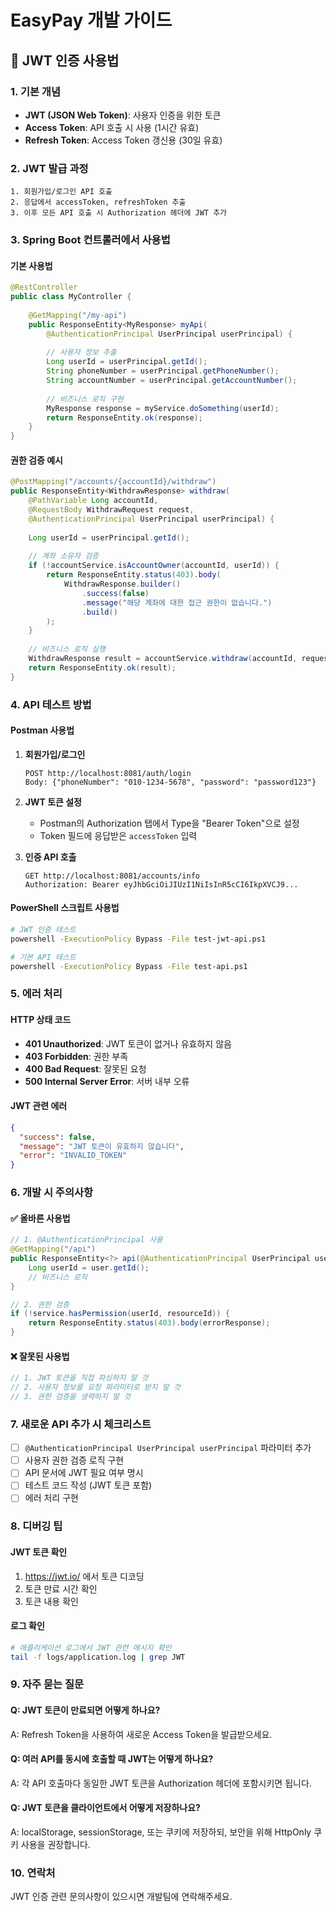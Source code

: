 # EasyPay 개발 가이드

## 🔐 JWT 인증 사용법

### 1. 기본 개념
- **JWT (JSON Web Token)**: 사용자 인증을 위한 토큰
- **Access Token**: API 호출 시 사용 (1시간 유효)
- **Refresh Token**: Access Token 갱신용 (30일 유효)

### 2. JWT 발급 과정
```
1. 회원가입/로그인 API 호출
2. 응답에서 accessToken, refreshToken 추출
3. 이후 모든 API 호출 시 Authorization 헤더에 JWT 추가
```

### 3. Spring Boot 컨트롤러에서 사용법

#### 기본 사용법
```java
@RestController
public class MyController {
    
    @GetMapping("/my-api")
    public ResponseEntity<MyResponse> myApi(
        @AuthenticationPrincipal UserPrincipal userPrincipal) {
        
        // 사용자 정보 추출
        Long userId = userPrincipal.getId();
        String phoneNumber = userPrincipal.getPhoneNumber();
        String accountNumber = userPrincipal.getAccountNumber();
        
        // 비즈니스 로직 구현
        MyResponse response = myService.doSomething(userId);
        return ResponseEntity.ok(response);
    }
}
```

#### 권한 검증 예시
```java
@PostMapping("/accounts/{accountId}/withdraw")
public ResponseEntity<WithdrawResponse> withdraw(
    @PathVariable Long accountId,
    @RequestBody WithdrawRequest request,
    @AuthenticationPrincipal UserPrincipal userPrincipal) {
    
    Long userId = userPrincipal.getId();
    
    // 계좌 소유자 검증
    if (!accountService.isAccountOwner(accountId, userId)) {
        return ResponseEntity.status(403).body(
            WithdrawResponse.builder()
                .success(false)
                .message("해당 계좌에 대한 접근 권한이 없습니다.")
                .build()
        );
    }
    
    // 비즈니스 로직 실행
    WithdrawResponse result = accountService.withdraw(accountId, request.getAmount());
    return ResponseEntity.ok(result);
}
```

### 4. API 테스트 방법

#### Postman 사용법
1. **회원가입/로그인**
   ```
   POST http://localhost:8081/auth/login
   Body: {"phoneNumber": "010-1234-5678", "password": "password123"}
   ```

2. **JWT 토큰 설정**
   - Postman의 Authorization 탭에서 Type을 "Bearer Token"으로 설정
   - Token 필드에 응답받은 `accessToken` 입력

3. **인증 API 호출**
   ```
   GET http://localhost:8081/accounts/info
   Authorization: Bearer eyJhbGciOiJIUzI1NiIsInR5cCI6IkpXVCJ9...
   ```

#### PowerShell 스크립트 사용법
```bash
# JWT 인증 테스트
powershell -ExecutionPolicy Bypass -File test-jwt-api.ps1

# 기본 API 테스트
powershell -ExecutionPolicy Bypass -File test-api.ps1
```

### 5. 에러 처리

#### HTTP 상태 코드
- **401 Unauthorized**: JWT 토큰이 없거나 유효하지 않음
- **403 Forbidden**: 권한 부족
- **400 Bad Request**: 잘못된 요청
- **500 Internal Server Error**: 서버 내부 오류

#### JWT 관련 에러
```json
{
  "success": false,
  "message": "JWT 토큰이 유효하지 않습니다",
  "error": "INVALID_TOKEN"
}
```

### 6. 개발 시 주의사항

#### ✅ 올바른 사용법
```java
// 1. @AuthenticationPrincipal 사용
@GetMapping("/api")
public ResponseEntity<?> api(@AuthenticationPrincipal UserPrincipal user) {
    Long userId = user.getId();
    // 비즈니스 로직
}

// 2. 권한 검증
if (!service.hasPermission(userId, resourceId)) {
    return ResponseEntity.status(403).body(errorResponse);
}
```

#### ❌ 잘못된 사용법
```java
// 1. JWT 토큰을 직접 파싱하지 말 것
// 2. 사용자 정보를 요청 파라미터로 받지 말 것
// 3. 권한 검증을 생략하지 말 것
```

### 7. 새로운 API 추가 시 체크리스트

- [ ] `@AuthenticationPrincipal UserPrincipal userPrincipal` 파라미터 추가
- [ ] 사용자 권한 검증 로직 구현
- [ ] API 문서에 JWT 필요 여부 명시
- [ ] 테스트 코드 작성 (JWT 토큰 포함)
- [ ] 에러 처리 구현

### 8. 디버깅 팁

#### JWT 토큰 확인
1. https://jwt.io/ 에서 토큰 디코딩
2. 토큰 만료 시간 확인
3. 토큰 내용 확인

#### 로그 확인
```bash
# 애플리케이션 로그에서 JWT 관련 메시지 확인
tail -f logs/application.log | grep JWT
```

### 9. 자주 묻는 질문

#### Q: JWT 토큰이 만료되면 어떻게 하나요?
A: Refresh Token을 사용하여 새로운 Access Token을 발급받으세요.

#### Q: 여러 API를 동시에 호출할 때 JWT는 어떻게 하나요?
A: 각 API 호출마다 동일한 JWT 토큰을 Authorization 헤더에 포함시키면 됩니다.

#### Q: JWT 토큰을 클라이언트에서 어떻게 저장하나요?
A: localStorage, sessionStorage, 또는 쿠키에 저장하되, 보안을 위해 HttpOnly 쿠키 사용을 권장합니다.

### 10. 연락처

JWT 인증 관련 문의사항이 있으시면 개발팀에 연락해주세요. 